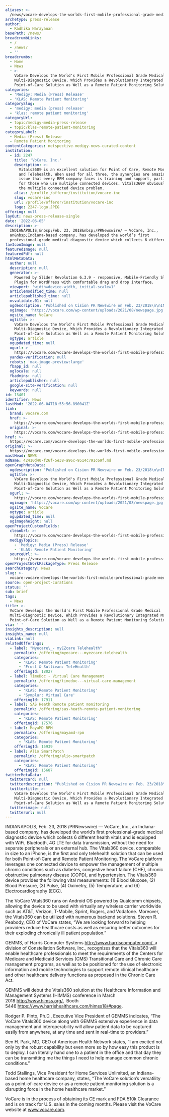 ```yaml
---
aliases: >-
  /news/vocare-develops-the-worlds-first-mobile-professional-grade-medical-multi-diagnostic-device-which-provides-a-revolutionary-integrated-mobile-point-of
archetype: press-release
author:
  - Radhika Narayanan
basePath: /news/
breadcrumbLinks:
  - /
  - /news/
  - ''
breadcrumbs:
  - Home
  - News
  - >-
    VoCare Develops the World's First Mobile Professional Grade Medical
    Multi-Diagnostic Device, Which Provides a Revolutionary Integrated Mobile
    Point-of-Care Solution as Well as a Remote Patient Monitoring Solution
categories:
  - 'Medigy: Media (Press) Release'
  - 'KLAS: Remote Patient Monitoring'
categorySlug:
  - 'medigy: media (press) release'
  - 'klas: remote patient monitoring'
categoryUrl:
  - topic/medigy-media-press-release
  - topic/klas-remote-patient-monitoring
categoryLabel:
  - Media (Press) Release
  - Remote Patient Monitoring
contentCategories: netspective-medigy-news-curated-content
institution:
  - id: 2247
    title: 'VoCare, Inc.'
    description: >-
      Vitals360® is an excellent solution for Point of Care, Remote Monitoring,
      and Telehealth. When used for all three, the synergies are amazing. An
      issue that every RPM company faces is training and support, particularly
      for those who use multiple connected devices. Vitals360® obviously solves
      the multiple connected device problem.
    alias: /profile /offeror/institution/vocare-inc
    slug: vocare-inc
    url: /profile/offeror/institution/vocare-inc
    logo: 2247-logo.JPEG
offering: null
layOut: news-press-release-single
date: '2022-06-05'
description: >-
  INDIANAPOLIS,&nbsp;Feb. 23, 2018&nbsp;/PRNewswire/ — VoCare, Inc.,
  an&nbsp;Indiana-based company, has developed the world’s first
  professional-grade medical diagnostic device which collects 6 differen
favIconImage: null
featuredImage: null
featuredPdf: null
htmlMetaData:
  author: null
  description: null
  generator: >-
    Powered by Slider Revolution 6.3.9 - responsive, Mobile-Friendly Slider
    Plugin for WordPress with comfortable drag and drop interface.
  viewport: 'width=device-width, initial-scale=1'
  articlemodified_time: null
  articlepublished_time: null
  msvalidate.01: null
  ogdescription: "Published on Cision PR Newswire on Feb. 23/2018\n\nINDIANAPOLIS,\_Feb. 23, 2018\_/PRNewswire/ -- VoCare, Inc., an\_Indiana-based company, has developed the world's first professional-grade medical diagnostic device which collects 6 different health vitals and is equipped with WiFi, Bluetooth, 4G LTE for data transmission, without the need for separate peripherals or an external hub."
  ogimage: 'https://vocare.com/wp-content/uploads/2021/08/newspage.jpg'
  ogsite_name: VoCare
  ogtitle: >-
    VoCare Develops the World's First Mobile Professional Grade Medical
    Multi-Diagnostic Device, Which Provides a Revolutionary Integrated Mobile
    Point-of-Care Solution as Well as a Remote Patient Monitoring Solution
  ogtype: article
  ogupdated_time: null
  ogurl: >-
    https://vocare.com/vocare-develops-the-worlds-first-mobile-professional-grade-medical-multi-diagnostic-device-which-provides-a-revolutionary-integrated-mobile-point-of-care-solution-as-well-as-a-remote-patient-monito/
  yandex-verification: null
  robots: 'max-image-preview:large'
  fbapp_id: null
  oglocale: null
  fbadmins: null
  articlepublisher: null
  google-site-verification: null
  keywords: null
id: 13401
identifier: News
lastMod: '2022-06-04T18:55:56.890041Z'
link:
  brand: vocare.com
  href: >-
    https://vocare.com/vocare-develops-the-worlds-first-mobile-professional-grade-medical-multi-diagnostic-device-which-provides-a-revolutionary-integrated-mobile-point-of-care-solution-as-well-as-a-remote-patient-monito/
  original: >-
    https://vocare.com/vocare-develops-the-worlds-first-mobile-professional-grade-medical-multi-diagnostic-device-which-provides-a-revolutionary-integrated-mobile-point-of-care-solution-as-well-as-a-remote-patient-monito/
href: >-
  https://vocare.com/vocare-develops-the-worlds-first-mobile-professional-grade-medical-multi-diagnostic-device-which-provides-a-revolutionary-integrated-mobile-point-of-care-solution-as-well-as-a-remote-patient-monito/
original: >-
  https://vocare.com/vocare-develops-the-worlds-first-mobile-professional-grade-medical-multi-diagnostic-device-which-provides-a-revolutionary-integrated-mobile-point-of-care-solution-as-well-as-a-remote-patient-monito/
mastHead: NEWS
mdName: 42410d40-f26f-5e38-a96c-9514c791c69f.md
openGraphMetaData:
  ogdescription: "Published on Cision PR Newswire on Feb. 23/2018\n\nINDIANAPOLIS,\_Feb. 23, 2018\_/PRNewswire/ -- VoCare, Inc., an\_Indiana-based company, has developed the world's first professional-grade medical diagnostic device which collects 6 different health vitals and is equipped with WiFi, Bluetooth, 4G LTE for data transmission, without the need for separate peripherals or an external hub."
  ogtitle: >-
    VoCare Develops the World's First Mobile Professional Grade Medical
    Multi-Diagnostic Device, Which Provides a Revolutionary Integrated Mobile
    Point-of-Care Solution as Well as a Remote Patient Monitoring Solution
  ogurl: >-
    https://vocare.com/vocare-develops-the-worlds-first-mobile-professional-grade-medical-multi-diagnostic-device-which-provides-a-revolutionary-integrated-mobile-point-of-care-solution-as-well-as-a-remote-patient-monito/
  ogimage: 'https://vocare.com/wp-content/uploads/2021/08/newspage.jpg'
  ogsite_name: VoCare
  ogtype: article
  ogupdated_time: null
  ogimageheight: null
openProjectCustomFields:
  cleanUrl: >-
    https://vocare.com/vocare-develops-the-worlds-first-mobile-professional-grade-medical-multi-diagnostic-device-which-provides-a-revolutionary-integrated-mobile-point-of-care-solution-as-well-as-a-remote-patient-monito/
  medigyTopics:
    - 'Medigy: Media (Press) Release'
    - 'KLAS: Remote Patient Monitoring'
  sourceUrl: >-
    https://vocare.com/vocare-develops-the-worlds-first-mobile-professional-grade-medical-multi-diagnostic-device-which-provides-a-revolutionary-integrated-mobile-point-of-care-solution-as-well-as-a-remote-patient-monito/
openProjectWorkPackageType: Press Release
searchCategory: News
slug: >-
  vocare-vocare-develops-the-worlds-first-mobile-professional-grade-medical-multi-diagnostic-device-which-provides-a-revolutionary-integrated-mobile-point-of
source: open-project-curations
status: ''
sub: brief
tags:
  - News
title: >-
  VoCare Develops the World's First Mobile Professional Grade Medical
  Multi-Diagnostic Device, Which Provides a Revolutionary Integrated Mobile
  Point-of-Care Solution as Well as a Remote Patient Monitoring Solution
via: ' '
insights_description: null
insights_name: null
viaLink: null
relatedOfferings:
  - label: "Myecare\_- myEZcare Telehealth"
    permalink: /offering/myecare---myezcare-telehealth
    categories:
      - 'KLAS: Remote Patient Monitoring'
      - 'Frost & Sullivan: TeleHealth'
    offeringId: 18027
  - label: TimeDoc - Virtual Care Management
    permalink: /offering/timedoc---virtual-care-management
    categories:
      - 'KLAS: Remote Patient Monitoring'
      - 'Symplur: Virtual Care'
    offeringId: 17911
  - label: SAS Heath Remote patient monitoring
    permalink: /offering/sas-heath-remote-patient-monitoring
    categories:
      - 'KLAS: Remote Patient Monitoring'
    offeringId: 17576
  - label: MayaMD RPM
    permalink: /offering/mayamd-rpm
    categories:
      - 'KLAS: Remote Patient Monitoring'
    offeringId: 15939
  - label: Alio SmartPatch
    permalink: /offering/alio-smartpatch
    categories:
      - 'KLAS: Remote Patient Monitoring'
    offeringId: 15687
twitterMetaData:
  twittercard: null
  twitterdescription: "Published on Cision PR Newswire on Feb. 23/2018\n\nINDIANAPOLIS,\_Feb. 23, 2018\_/PRNewswire/ -- VoCare, Inc., an\_Indiana-based company, has developed the world's first professional-grade medical diagnostic device which collects 6 different health vitals and is equipped with WiFi, Bluetooth, 4G LTE for data transmission, without the need for separate peripherals or an external hub."
  twittertitle: >-
    VoCare Develops the World's First Mobile Professional Grade Medical
    Multi-Diagnostic Device, Which Provides a Revolutionary Integrated Mobile
    Point-of-Care Solution as Well as a Remote Patient Monitoring Solution
  twitterimage: null
  twitterurl: null
---
```

<p>INDIANAPOLIS,&nbsp;Feb. 23, 2018&nbsp;/PRNewswire/ — VoCare, Inc., an&nbsp;Indiana-based company, has developed the world’s first professional-grade medical diagnostic device which collects 6 different health vitals and is equipped with WiFi, Bluetooth, 4G LTE for data transmission, without the need for separate peripherals or an external hub. The Vitals360 device, comparable in size to an iPhone, is the first and only telehealth solution that can be used for both Point-of-Care and Remote Patient Monitoring. The VoCare platform leverages one connected device to empower the management of multiple chronic conditions such as diabetes, congestive heart failure (CHF), chronic obstructive pulmonary disease (COPD), and hypertension. The Vitals360 device provides the following vital measurements: (1) Blood Glucose, (2) Blood Pressure, (3) Pulse, (4) Oximetry, (5) Temperature, and (6) Electrocardiography (ECG).</p><p>The VoCare Vitals360 runs on Android OS powered by Qualcomm chipsets, allowing the device to be used with virtually any wireless carrier worldwide such as AT&amp;T, Verizon, T-Mobile, Sprint, Rogers, and Vodafone. Moreover, the Vitals360 can be utilized with numerous backend solutions.&nbsp;Steven R. Peabody, CEO of VoCare states, “We are looking forward to helping providers reduce healthcare costs as well as ensuring better outcomes for their exploding chronically ill patient population.”</p><p>GEMMS, of Harris Computer Systems&nbsp;<a href="http://www.harriscomputer.com/">http://www.harriscomputer.com/,&nbsp;</a>a division of Constellation Software, Inc., recognizes that the Vitals360 will enable healthcare professionals to meet the requirements of the Centers for Medicare and Medicaid Services (CMS) Transitional Care and Chronic Care management programs, as well as to be positioned for the use of electronic information and mobile technologies to support remote clinical healthcare and other healthcare delivery functions as proposed in the Chronic Care Act.</p><p>GEMMS will debut the Vitals360 solution at the Healthcare Information and Management Systems (HIMMS) conference in&nbsp;March 2018&nbsp;<a href="http://www.himss.org/">http://www.himss.org/.</a>&nbsp; Booth 5446&nbsp;<a href="https://www.harrishealthcare.com/himss18/#page">https://www.harrishealthcare.com/himss18/#page</a>.</p><p>Rodger P. Pinto, Ph.D., Executive Vice President of GEMMS indicates, “The VoCare Vitals360 device along with GEMMS extensive experience in data management and interoperability will allow patient data to be captured easily from anywhere, at any time and sent in real-time to providers.”</p><p>Ben H. Park, MD, CEO of American Health Network states, “I am excited not only by the robust capability but even more so by how easy this product is to deploy. I can literally hand one to a patient in the office and that day they can be transmitting me the things I need to help manage common chronic conditions.”</p><p>Todd Stallings, Vice President for Home Services Unlimited, an&nbsp;Indiana-based home healthcare company, states, “The VoCare solution’s versatility as a point-of-care device or as a remote patient monitoring solution is a disrupting force in the home healthcare market.”</p><p>VoCare is in the process of obtaining its CE mark and FDA&nbsp;510k&nbsp;Clearance and is on track for U.S. sales in the coming months. Please visit the VoCare website at&nbsp;<a href="http://www.vocare.com/">www.vocare.com</a>.</p><p>&nbsp;</p>